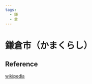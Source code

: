 ```yaml
---
tags:
  - 鎌
  - 倉
---
```


# 鎌倉市（かまくらし）

## Reference

[wikipedia](https://ja.wikipedia.org/wiki/鎌倉市)
